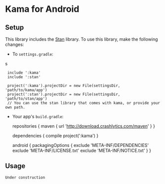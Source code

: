 Kama for Android
================

Setup
-----

This library includes the [Stan](https://bitbucket.org/Label305/stan-android) library.
To use this library, make the following changes:

 * To `settings.gradle`:
 
s


     include ':kama'
     include ':stan'

     project(':kama').projectDir = new File(settingsDir, 'path/to/kama/app')
     project(':stan').projectDir = new File(settingsDir, 'path/to/stan/app')
     // You can use the stan library that comes with kama, or provide your own path.

 * Your app's `build.gradle`:



     repositories {
         maven { url 'http://download.crashlytics.com/maven' }
     }

     dependencies {
         compile project(':kama')
     }

     android {
         packagingOptions {
             exclude 'META-INF/DEPENDENCIES'
             exclude 'META-INF/LICENSE.txt'
             exclude 'META-INF/NOTICE.txt'
         }
     }

Usage
-----
`Under construction`